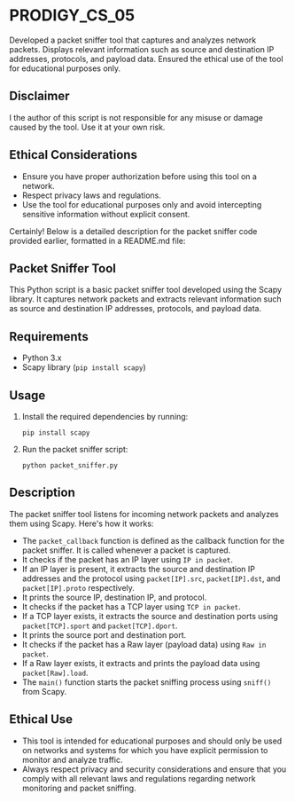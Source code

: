 # PRODIGY_CS_05
Developed a packet sniffer tool that captures and analyzes network packets. Displays relevant information such as source and destination IP addresses, protocols, and payload data. Ensured the ethical use of the tool for educational purposes only.

## Disclaimer

I the author of this script is not responsible for any misuse or damage caused by the tool. Use it at your own risk.

## Ethical Considerations

- Ensure you have proper authorization before using this tool on a network.
- Respect privacy laws and regulations.
- Use the tool for educational purposes only and avoid intercepting sensitive information without explicit consent.

Certainly! Below is a detailed description for the packet sniffer code provided earlier, formatted in a README.md file:

## Packet Sniffer Tool

This Python script is a basic packet sniffer tool developed using the Scapy library. It captures network packets and extracts relevant information such as source and destination IP addresses, protocols, and payload data.

## Requirements

- Python 3.x
- Scapy library (`pip install scapy`)

## Usage

1. Install the required dependencies by running:
   ```
   pip install scapy
   ```

2. Run the packet sniffer script:
   ```
   python packet_sniffer.py
   ```

## Description

The packet sniffer tool listens for incoming network packets and analyzes them using Scapy. Here's how it works:

- The `packet_callback` function is defined as the callback function for the packet sniffer. It is called whenever a packet is captured.
- It checks if the packet has an IP layer using `IP in packet`.
- If an IP layer is present, it extracts the source and destination IP addresses and the protocol using `packet[IP].src`, `packet[IP].dst`, and `packet[IP].proto` respectively.
- It prints the source IP, destination IP, and protocol.
- It checks if the packet has a TCP layer using `TCP in packet`.
- If a TCP layer exists, it extracts the source and destination ports using `packet[TCP].sport` and `packet[TCP].dport`.
- It prints the source port and destination port.
- It checks if the packet has a Raw layer (payload data) using `Raw in packet`.
- If a Raw layer exists, it extracts and prints the payload data using `packet[Raw].load`.
- The `main()` function starts the packet sniffing process using `sniff()` from Scapy.

## Ethical Use

- This tool is intended for educational purposes and should only be used on networks and systems for which you have explicit permission to monitor and analyze traffic.
- Always respect privacy and security considerations and ensure that you comply with all relevant laws and regulations regarding network monitoring and packet sniffing.

```
